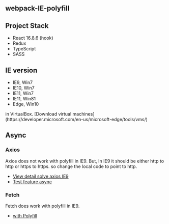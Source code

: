 webpack-IE-polyfill
---

## Project Stack
- React 16.8.6 (hook)
- Redux
- TypeScript
- SASS

## IE version
- IE9, Win7
- IE10, Win7
- IE11, Win7
- IE11, Win81
- Edge, Win10

<panel>
in VirtualBox. [Download virtual machines](https://developer.microsoft.com/en-us/microsoft-edge/tools/vms/)
</panel>

## Async
### Axios
Axios does not work with polyfill in IE9.
But, In IE9 it should be either http to http or https to https. so change the local code to point to http.
- [View detail solve axios IE9](https://github.com/axios/axios/issues/246#issuecomment-189413998)
- [Test feature async](https://github.com/hyunalee419/webpack-React-IE-polyfill/tree/feature/async)

### Fetch
Fetch does work with polyfill in IE9.
- [with Polyfill](https://github.com/github/fetch)
